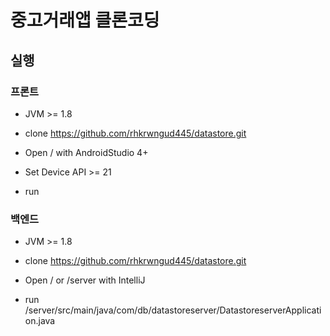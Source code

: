 # 중고거래앱 클론코딩

## 실행

### 프론트

- JVM >= 1.8

- clone https://github.com/rhkrwngud445/datastore.git

- Open / with AndroidStudio 4+

- Set Device API >= 21

- run

### 백엔드

- JVM >= 1.8

- clone https://github.com/rhkrwngud445/datastore.git

- Open / or /server with IntelliJ
   
- run /server/src/main/java/com/db/datastoreserver/DatastoreserverApplication.java